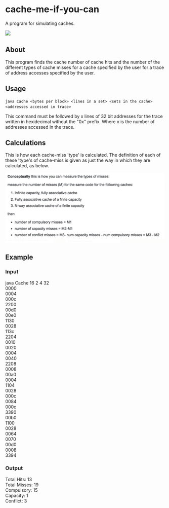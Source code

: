 # cache-me-if-you-can
A program for simulating caches.

<img src="https://github.com/nating/cache-me-if-you-can/blob/master/assets/cache-explanation.jpg" width="800">

## About
This program finds the cache number of cache hits and the number of the different types of cache misses for a cache specified by the user for a trace of address accesses specified by the user.

## Usage

`java Cache <bytes per block> <lines in a set> <sets in the cache> <addresses accessed in trace>`

This command must be followed by x lines of 32 bit addresses for the trace written in hexidecimal without the "0x" prefix. Where x is the number of addresses accessed in the trace.

## Calculations
This is how each cache-miss 'type' is calculated. The definition of each of these 'type's of cache-miss is given as just the way in which they are calculated, as below.

<img src="https://github.com/nating/cache-me-if-you-can/blob/master/assets/cache-miss-calculations.jpg" width="600">

## Example

### Input
java Cache 16 2 4 32  
0000  
0004  
000c  
2200  
00d0  
00e0  
1130  
0028  
113c  
2204  
0010  
0020   
0004  
0040  
2208  
0008  
00a0  
0004  
1104  
0028  
000c  
0084  
000c  
3390  
00b0  
1100  
0028  
0064  
0070  
00d0  
0008  
3394  

### Output
Total Hits: 13  
Total Misses: 19  
Compulsory: 15  
Capacity: 1  
Conflict: 3  
